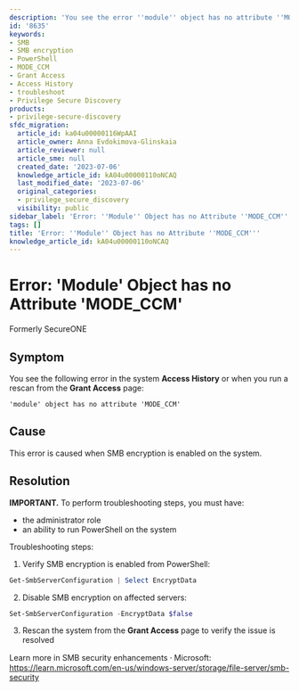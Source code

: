 ```yaml
---
description: 'You see the error ''module'' object has no attribute ''MODE_CCM'' in Access History or when you run a rescan from the Grant Access page. This article explains the cause (SMB encryption enabled) and provides PowerShell steps to resolve the issue.'
id: '8635'
keywords:
- SMB
- SMB encryption
- PowerShell
- MODE_CCM
- Grant Access
- Access History
- troubleshoot
- Privilege Secure Discovery
products:
- privilege-secure-discovery
sfdc_migration:
  article_id: ka04u00000116WpAAI
  article_owner: Anna Evdokimova-Glinskaia
  article_reviewer: null
  article_sme: null
  created_date: '2023-07-06'
  knowledge_article_id: kA04u00000110oNCAQ
  last_modified_date: '2023-07-06'
  original_categories:
  - privilege_secure_discovery
  visibility: public
sidebar_label: 'Error: ''Module'' Object has no Attribute ''MODE_CCM'''
tags: []
title: 'Error: ''Module'' Object has no Attribute ''MODE_CCM'''
knowledge_article_id: kA04u00000110oNCAQ
---
```


# Error: 'Module' Object has no Attribute 'MODE_CCM'

Formerly SecureONE

## Symptom

You see the following error in the system **Access History** or when you run a rescan from the **Grant Access** page:

```text
'module' object has no attribute 'MODE_CCM'
```

## Cause

This error is caused when SMB encryption is enabled on the system.

## Resolution

**IMPORTANT.** To perform troubleshooting steps, you must have:

- the administrator role
- an ability to run PowerShell on the system

Troubleshooting steps:

1. Verify SMB encryption is enabled from PowerShell:

```powershell
Get-SmbServerConfiguration | Select EncryptData
```

2. Disable SMB encryption on affected servers:

```powershell
Set-SmbServerConfiguration -EncryptData $false
```

3. Rescan the system from the **Grant Access** page to verify the issue is resolved

Learn more in SMB security enhancements ⸱ Microsoft: https://learn.microsoft.com/en-us/windows-server/storage/file-server/smb-security